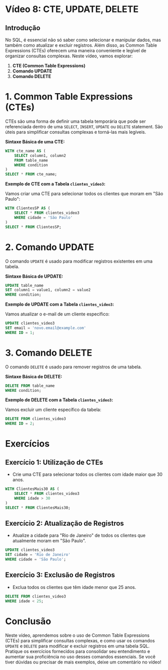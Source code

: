 # Vídeo 8: CTE, UPDATE, DELETE

## Introdução

No SQL, é essencial não só saber como selecionar e manipular dados, mas também como atualizar e excluir registros. Além disso, as Common Table Expressions (CTEs) oferecem uma maneira conveniente e legível de organizar consultas complexas. Neste vídeo, vamos explorar:

1. **CTE (Common Table Expressions)**
2. **Comando UPDATE**
3. **Comando DELETE**

# 1. Common Table Expressions (CTEs)

CTEs são uma forma de definir uma tabela temporária que pode ser referenciada dentro de uma `SELECT`, `INSERT`, `UPDATE` ou `DELETE` statement. São úteis para simplificar consultas complexas e torná-las mais legíveis.

**Sintaxe Básica de uma CTE:**

```sql
WITH cte_name AS (
    SELECT column1, column2
    FROM table_name
    WHERE condition
)
SELECT * FROM cte_name;
```

**Exemplo de CTE com a Tabela `clientes_video3`:**

Vamos criar uma CTE para selecionar todos os clientes que moram em "São Paulo":

```sql
WITH ClientesSP AS (
    SELECT * FROM clientes_video3
    WHERE cidade = 'São Paulo'
)
SELECT * FROM ClientesSP;
```

# 2. Comando UPDATE

O comando `UPDATE` é usado para modificar registros existentes em uma tabela.

**Sintaxe Básica de UPDATE:**

```sql
UPDATE table_name
SET column1 = value1, column2 = value2
WHERE condition;
```

**Exemplo de UPDATE com a Tabela `clientes_video3`:**

Vamos atualizar o e-mail de um cliente específico:

```sql
UPDATE clientes_video3
SET email = 'novo.email@example.com'
WHERE ID = 1;
```

# 3. Comando DELETE

O comando `DELETE` é usado para remover registros de uma tabela.

**Sintaxe Básica de DELETE:**

```sql
DELETE FROM table_name
WHERE condition;
```

**Exemplo de DELETE com a Tabela `clientes_video3`:**

Vamos excluir um cliente específico da tabela:

```sql
DELETE FROM clientes_video3
WHERE ID = 2;
```

# Exercícios

## Exercício 1: Utilização de CTEs

- Crie uma CTE para selecionar todos os clientes com idade maior que 30 anos.

```sql
WITH ClientesMais30 AS (
    SELECT * FROM clientes_video3
    WHERE idade > 30
)
SELECT * FROM ClientesMais30;
```

## Exercício 2: Atualização de Registros

- Atualize a cidade para "Rio de Janeiro" de todos os clientes que atualmente moram em "São Paulo".

```sql
UPDATE clientes_video3
SET cidade = 'Rio de Janeiro'
WHERE cidade = 'São Paulo';
```

## Exercício 3: Exclusão de Registros

- Exclua todos os clientes que têm idade menor que 25 anos.

```sql
DELETE FROM clientes_video3
WHERE idade < 25;
```

# Conclusão

Neste vídeo, aprendemos sobre o uso de Common Table Expressions (CTEs) para simplificar consultas complexas, e como usar os comandos `UPDATE` e `DELETE` para modificar e excluir registros em uma tabela SQL. Pratique os exercícios fornecidos para consolidar seu entendimento e aumentar sua proficiência no uso desses comandos essenciais. Se você tiver dúvidas ou precisar de mais exemplos, deixe um comentário no vídeo!
